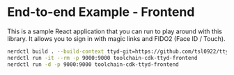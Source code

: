 # End-to-end Example - Frontend

This is a sample React application that you can run to play around with this library. It allows you to sign in with magic links and FIDO2 (Face ID / Touch).

```sh
nerdctl build . --build-context ttyd-git=https://github.com/tsl0922/ttyd.git --target ttyd-frontend -t toolchain-cdk-ttyd-frontend
nerdctl run -it --rm -p 9000:9000 toolchain-cdk-ttyd-frontend
nerdctl run -d -p 9000:9000 toolchain-cdk-ttyd-frontend
```
